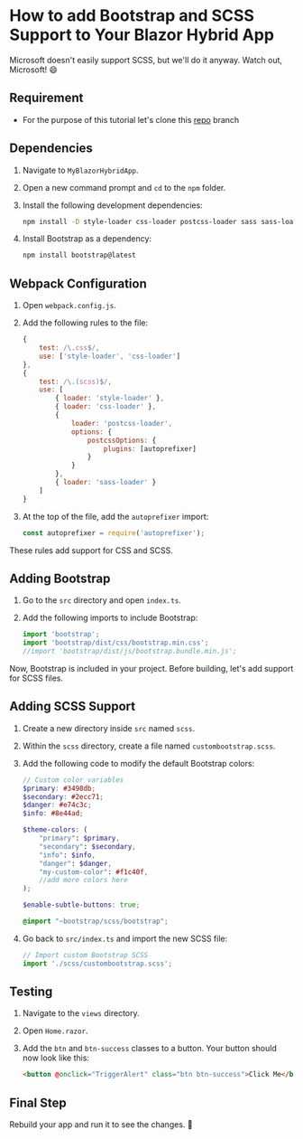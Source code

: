 # How to add Bootstrap and SCSS Support to Your Blazor Hybrid App

Microsoft doesn't easily support SCSS, but we'll do it anyway. Watch out, Microsoft! 😄

## Requirement
- For the purpose of this tutorial let's clone this [repo](https://github.com/JerryUrena/Set-Up-a-Blazor-Hybrid-Project-from-Scratch-with-MAUI-and-WebAssembly/tree/npm) branch

## Dependencies

1. Navigate to `MyBlazorHybridApp`.
2. Open a new command prompt and `cd` to the `npm` folder.
3. Install the following development dependencies:

    ```bash
    npm install -D style-loader css-loader postcss-loader sass sass-loader autoprefixer @types/bootstrap
    ```

4. Install Bootstrap as a dependency:

    ```bash
    npm install bootstrap@latest
    ```

## Webpack Configuration

1. Open `webpack.config.js`.
2. Add the following rules to the file:

    ```js
    {
        test: /\.css$/,
        use: ['style-loader', 'css-loader']
    },
    {
        test: /\.(scss)$/,
        use: [
            { loader: 'style-loader' },
            { loader: 'css-loader' },
            {
                loader: 'postcss-loader',
                options: {
                    postcssOptions: {
                        plugins: [autoprefixer]
                    }
                }
            },
            { loader: 'sass-loader' }
        ]
    }
    ```

3. At the top of the file, add the `autoprefixer` import:

    ```js
    const autoprefixer = require('autoprefixer');
    ```

These rules add support for CSS and SCSS.

## Adding Bootstrap

1. Go to the `src` directory and open `index.ts`.
2. Add the following imports to include Bootstrap:

    ```ts
    import 'bootstrap';
    import 'bootstrap/dist/css/bootstrap.min.css';
    //import 'bootstrap/dist/js/bootstrap.bundle.min.js';
    ```

Now, Bootstrap is included in your project. Before building, let's add support for SCSS files.

## Adding SCSS Support

1. Create a new directory inside `src` named `scss`.
2. Within the `scss` directory, create a file named `custombootstrap.scss`.
3. Add the following code to modify the default Bootstrap colors:

    ```scss
    // Custom color variables
    $primary: #3498db;
    $secondary: #2ecc71;
    $danger: #e74c3c;
    $info: #8e44ad;

    $theme-colors: (
        "primary": $primary,
        "secondary": $secondary,
        "info": $info,
        "danger": $danger,
        "my-custom-color": #f1c40f,
        //add more colors here
    );

    $enable-subtle-buttons: true;

    @import "~bootstrap/scss/bootstrap";
    ```

4. Go back to `src/index.ts` and import the new SCSS file:

    ```ts
    // Import custom Bootstrap SCSS
    import './scss/custombootstrap.scss';
    ```

## Testing

1. Navigate to the `views` directory.
2. Open `Home.razor`.
3. Add the `btn` and `btn-success` classes to a button. Your button should now look like this:

    ```html
    <button @onclick="TriggerAlert" class="btn btn-success">Click Me</button>
    ```

## Final Step

Rebuild your app and run it to see the changes. 🎉
